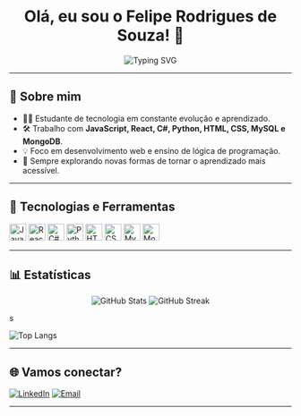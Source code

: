 
<h1 align="center">Olá, eu sou o Felipe Rodrigues de Souza! 👋</h1>

<p align="center">
  <img src="https://readme-typing-svg.demolab.com?font=Fira+Code&size=22&pause=1000&center=true&vCenter=true&width=440&lines=Estudante+de+tecnologia;Explorando+o+universo+dev;Criando+com+prop%C3%B3sito;Bem-vindo+ao+meu+GitHub!+🚀" alt="Typing SVG" />
</p>

---

## 💼 Sobre mim

- 👨‍🎓 Estudante de tecnologia em constante evolução e aprendizado.
- 🛠️ Trabalho com **JavaScript, React, C#, Python, HTML, CSS, MySQL e MongoDB**.
- 💡 Foco em desenvolvimento web e ensino de lógica de programação.
- 🌱 Sempre explorando novas formas de tornar o aprendizado mais acessível.

---

## 🚀 Tecnologias e Ferramentas

<p align="left">
  <img src="https://cdn.jsdelivr.net/gh/devicons/devicon/icons/javascript/javascript-original.svg" height="30" alt="JavaScript" />
  <img src="https://cdn.jsdelivr.net/gh/devicons/devicon/icons/react/react-original.svg" height="30" alt="React" />
  <img src="https://cdn.jsdelivr.net/gh/devicons/devicon/icons/csharp/csharp-original.svg" height="30" alt="C#" />
  <img src="https://cdn.jsdelivr.net/gh/devicons/devicon/icons/python/python-original.svg" height="30" alt="Python" />
  <img src="https://cdn.jsdelivr.net/gh/devicons/devicon/icons/html5/html5-original.svg" height="30" alt="HTML5" />
  <img src="https://cdn.jsdelivr.net/gh/devicons/devicon/icons/css3/css3-original.svg" height="30" alt="CSS3" />
  <img src="https://cdn.jsdelivr.net/gh/devicons/devicon/icons/mysql/mysql-original.svg" height="30" alt="MySQL" />
  <img src="https://cdn.jsdelivr.net/gh/devicons/devicon/icons/mongodb/mongodb-original.svg" height="30" alt="MongoDB" />
</p>

---

## 📊 Estatísticas

<p align="center">
  <img src="https://github-readme-stats.vercel.app/api?username=FelipeSouza6k&show_icons=true&theme=tokyonight" alt="GitHub Stats" />
  <img src="https://github-readme-streak-stats.herokuapp.com/?user=FelipeSouza6k&theme=tokyonight" alt="GitHub Streak" />
</p>s

![Top Langs](https://github-readme-stats.vercel.app/api/top-langs/?username=FelipeSouza6k&layout=compact&theme=tokyonight)


---

## 🌐 Vamos conectar?

[![LinkedIn](https://img.shields.io/badge/-Felipe%20Rodrigues-0077B5?style=for-the-badge&logo=linkedin&logoColor=white)](https://www.linkedin.com/in/felipe-rodrigues-413a212a1/)
[![Email](https://img.shields.io/badge/-Entre+em+contato-red?style=for-the-badge&logo=gmail&logoColor=white)](mailto:feliperdriguesdesouza809@gmail.com)

---
